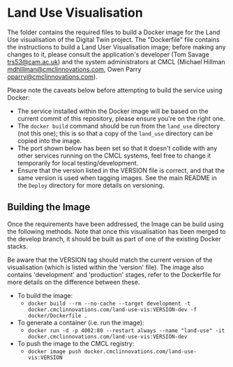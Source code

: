 # Land Use Visualisation

The folder contains the required files to build a Docker image for the Land Use visualisation of the Digital Twin project. The "Dockerfile" file contains the instructions to build a Land User Visualisation image; before making any changes to it, please consult the application's developer (Tom Savage <trs53@cam.ac.uk>) and the system administrators at CMCL (Michael Hillman <mdhillman@cmclinnovations.com>, Owen Parry <oparry@cmclinnovations.com>).

Please note the caveats below before attempting to build the service using Docker:

* The service installed within the Docker image will be based on the current commit of this repository, please ensure you're on the right one.
* The `docker build` command should be run from the `land_use` directory (not this one); this is so that a copy of the `land_use` directory can be copied into the image.
* The port shown below has been set so that it doesn't collide with any other services running on the CMCL systems, feel free to change it temporarily for local testing/development.
* Ensure that the version listed in the VERSION file is correct, and that the same version is used when tagging images. See the main README in the `Deploy` directory for more details on versioning.

	
## Building the Image

Once the requirements have been addressed, the Image can be build using the following methods. Note that once this visualisation has been merged to the develop branch, it should be built as part of one of the existing Docker stacks.

Be aware that the VERSION tag should match the current version of the visualisation (which is listed within the 'version' file). The image also contains 'development' and 'production' stages, refer to the Dockerfile for more details on the difference between these.

+ To build the image:
  + `docker build --rm --no-cache --target development -t docker.cmclinnovations.com/land-use-vis:VERSION-dev -f docker/Dockerfile .`
+ To generate a container (i.e. run the image):
  + `docker run -d -p 4002:80 --restart always --name "land-use" -it docker.cmclinnovations.com/land-use-vis:VERSION-dev`
+ To push the image to the CMCL registry:
  + `docker image push docker.cmclinnovations.com/land-use-vis:VERSION`